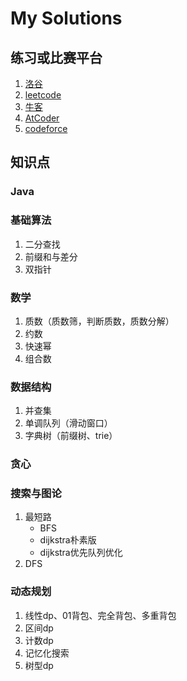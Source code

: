 # My Solutions
## 练习或比赛平台
1. [洛谷](https://www.luogu.com.cn)
2. [leetcode](https://leetcode.cn)
3. [牛客](https://ac.nowcoder.com/)
3. [AtCoder](https://atcoder.jp/)
4. [codeforce](https://codeforces.com/)
## 知识点
### Java
### 基础算法
1. 二分查找
2. 前缀和与差分
3. 双指针
### 数学
1. 质数（质数筛，判断质数，质数分解）
2. 约数
3. 快速幂
4. 组合数

### 数据结构
1. 并查集
2. 单调队列（滑动窗口）
3. 字典树（前缀树、trie）
### 贪心
### 搜索与图论
1. 最短路
   - BFS
   - dijkstra朴素版
   - dijkstra优先队列优化
2. DFS
### 动态规划
1. 线性dp、01背包、完全背包、多重背包
2. 区间dp
3. 计数dp
4. 记忆化搜索
5. 树型dp

